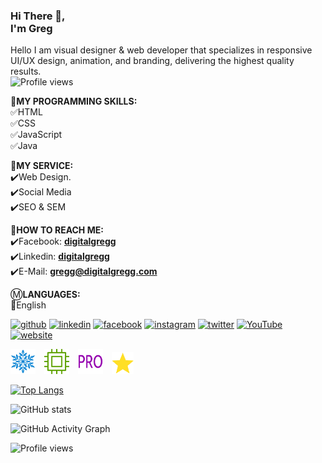 ### Hi There 👋, <br> I'm Greg <br>
Hello I am visual designer & web developer that specializes in responsive UI/UX design, animation, and branding, delivering the highest quality results.<br>
![Profile views](https://gpvc.arturio.dev/digitalgregg)  


🎡**MY PROGRAMMING SKILLS:**<br>
✅HTML<br>
✅CSS<br>
✅JavaScript<br>
✅Java<br>


🔰**MY SERVICE:**<br>
✔️Web Design.<br>
✔️Social Media<br>
✔️SEO & SEM<br>


**🛑HOW TO REACH ME:**<br> 
✔️Facebook: **[digitalgregg](https://www.facebook.com/digitalgregg)<br>**
✔️Linkedin: **[digitalgregg](https://www.linkedin.com/in/digitalgregg)<br>**
✔️E-Mail: **gregg@digitalgregg.com**<br> 


Ⓜ️**LANGUAGES:**<br> 
🔷English<br> 


[<img src='https://cdn.jsdelivr.net/npm/simple-icons@3.0.1/icons/github.svg' alt='github' height='40'>](https://github.com/digitalgregg)  [<img src='https://cdn.jsdelivr.net/npm/simple-icons@3.0.1/icons/linkedin.svg' alt='linkedin' height='40'>](https://www.linkedin.com/in/https://digitalgregg.com//)  [<img src='https://cdn.jsdelivr.net/npm/simple-icons@3.0.1/icons/facebook.svg' alt='facebook' height='40'>](https://www.facebook.com/https://digitalgregg.com/)  [<img src='https://cdn.jsdelivr.net/npm/simple-icons@3.0.1/icons/instagram.svg' alt='instagram' height='40'>](https://www.instagram.com/digitalgregg/)  [<img src='https://cdn.jsdelivr.net/npm/simple-icons@3.0.1/icons/twitter.svg' alt='twitter' height='40'>](https://twitter.com/https://digitalgregg.com/)  [<img src='https://cdn.jsdelivr.net/npm/simple-icons@3.0.1/icons/youtube.svg' alt='YouTube' height='40'>](https://www.youtube.com/channel/https://digitalgregg.com/)  [<img src='https://cdn.jsdelivr.net/npm/simple-icons@3.0.1/icons/icloud.svg' alt='website' height='40'>](https://digitalgregg.com/)  

<a href='https://archiveprogram.github.com/'><img src='https://raw.githubusercontent.com/acervenky/animated-github-badges/master/assets/acbadge.gif' width='40' height='40'></a> <a href='https://docs.github.com/en/developers'><img src='https://raw.githubusercontent.com/acervenky/animated-github-badges/master/assets/devbadge.gif' width='40' height='40'></a> <a href='https://github.com/pricing'><img src='https://raw.githubusercontent.com/acervenky/animated-github-badges/master/assets/pro.gif' width='40' height='40'></a> <a href='https://stars.github.com/'><img src='https://raw.githubusercontent.com/acervenky/animated-github-badges/master/assets/starbadge.gif' width='35' height='35'></a> 

[![Top Langs](https://github-readme-stats.vercel.app/api/top-langs/?username=digitalgregg)](https://github.com/anuraghazra/github-readme-stats)

![GitHub stats](https://github-readme-stats.vercel.app/api?username=digitalgregg&show_icons=true&count_private=true)  

![GitHub Activity Graph](https://activity-graph.herokuapp.com/graph?username=digitalgregg)  

![Profile views](https://gpvc.arturio.dev/digitalgregg)  
